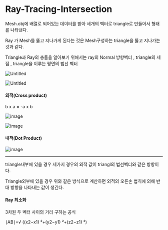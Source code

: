 # Ray-Tracing-Intersection

Mesh.obj에 배열로 되어있는 데이터를 받아 세개의 벡터로 triangle로 만들어서 형태를 나타낸다.

Ray 가 Mesh를 뚫고 지나가게 된다는 것은 Mesh구성하는 triangle을 뚫고 지나가는 것과 같다.

Triangle과 Ray의 충돌을 알아보기 위해서는 ray의 Normal 방향벡터 , triangle의 세 점 , triangle을 이루는 평면의 법선 벡터

![Untitled](https://github.com/wlehd12/Ray-Tracing-Intersection/assets/125344095/acc2130d-2a70-4456-ad79-54103a06d52b)

![Untitled](https://github.com/wlehd12/Ray-Tracing-Intersection/assets/125344095/aa893b33-6db4-44de-a3b4-d1c377b039dc)


#### 외적(Cross product)

b x a = -a x b

![image](https://github.com/wlehd12/Ray-Tracing-Intersection/assets/125344095/fe64e7d1-1a54-41b1-b81f-0d23805c1091)


![image](https://github.com/wlehd12/Ray-Tracing-Intersection/assets/125344095/28dec303-0b1c-4a73-bb6f-108c22336028)


#### 내적(Dot Product)

![image](https://github.com/wlehd12/Ray-Tracing-Intersection/assets/125344095/7c64b881-9bb2-45ad-926d-09e03c0f91aa)


---

triangle내부에 있을 경우 세가지 경우의 외적 값이 triangl의 법선벡터와 같은 방향이다. 

Triangle외부에 있을 경우 위와 같은 방식으로 계산하면
    외적의 오른손 법칙에 의해 반대 방향을 나타내는 값이 생긴다.




#### Ray 최소화

3차원 두 벡터 사이의 거리 구하는 공식

∣AB∣=√ ((x2​−x1​) ²+(y2​−y1​) ²+(z2​−z1​) ²)




